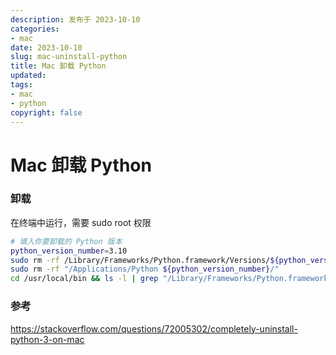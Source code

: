 ```yaml
---
description: 发布于 2023-10-10
categories:
- mac
date: 2023-10-10
slug: mac-uninstall-python
title: Mac 卸载 Python
updated: 
tags:
- mac
- python
copyright: false
---
```


# Mac 卸载 Python

### 卸载

在终端中运行，需要 sudo root 权限

```bash
# 填入你要卸载的 Python 版本
python_version_number=3.10
sudo rm -rf /Library/Frameworks/Python.framework/Versions/${python_version_number}/
sudo rm -rf "/Applications/Python ${python_version_number}/"
cd /usr/local/bin && ls -l | grep "/Library/Frameworks/Python.framework/Versions/${python_version_number}" | awk '{print $9}' | sudo xargs rm
```

### 参考

https://stackoverflow.com/questions/72005302/completely-uninstall-python-3-on-mac
